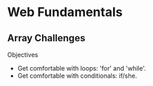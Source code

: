 # Web Fundamentals

## Array Challenges

Objectives
- Get comfortable with loops: 'for' and 'while'.
- Get comfortable with conditionals: if/she.